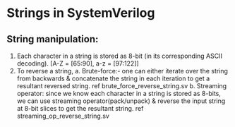 # Strings in SystemVerilog

## String manipulation:
1. Each character in a string is stored as 8-bit (in its corresponding ASCII decoding). [A-Z = [65:90], a-z = [97:122]]
2. To reverse a string,
a. Brute-force:- one can either iterate over the string from backwards & concatenate the string in each iteration to get a resultant reversed string. ref brute_force_reverse_string.sv
b. Streaming operator: since we know each character in a string is stored as 8-bits, we can use streaming operator(pack/unpack) & reverse the input string at 8-bit slices to get the resultant string. ref streaming_op_reverse_string.sv 